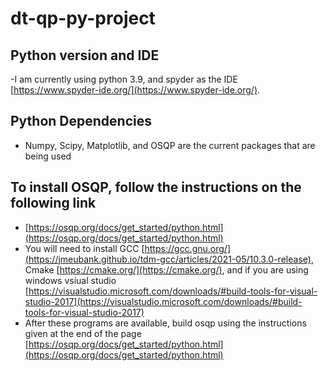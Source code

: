 # dt-qp-py-project
## Python version and IDE
-I am currently using python 3.9, and spyder as the IDE [https://www.spyder-ide.org/](https://www.spyder-ide.org/).

## Python Dependencies
- Numpy, Scipy, Matplotlib, and OSQP are the current packages that are being used

## To install OSQP, follow the instructions on the following link
- [https://osqp.org/docs/get_started/python.html](https://osqp.org/docs/get_started/python.html)
- You will need to install GCC [https://gcc.gnu.org/](https://jmeubank.github.io/tdm-gcc/articles/2021-05/10.3.0-release), Cmake [https://cmake.org/](https://cmake.org/), and if you are using windows vsiual studio [https://visualstudio.microsoft.com/downloads/#build-tools-for-visual-studio-2017](https://visualstudio.microsoft.com/downloads/#build-tools-for-visual-studio-2017)
- After these programs are available, build osqp using the instructions given at the end of the page [https://osqp.org/docs/get_started/python.html](https://osqp.org/docs/get_started/python.html)
 

